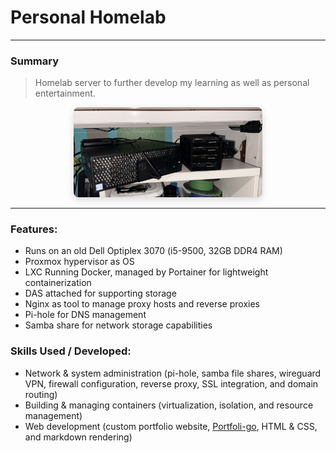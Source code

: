 # Personal Homelab

---

### Summary
> Homelab server to further develop my learning as well as personal entertainment.

<div style="text-align:center;">
  <img src="/static/images/homelab.jpg" alt="Picture of homelab setup" style="max-width:60%; height:auto; border-radius:8px; box-shadow:0 4px 12px rgba(0,0,0,0.15);">
</div>

___

### Features:

- Runs on an old Dell Optiplex 3070 (i5-9500, 32GB DDR4 RAM)
- Proxmox hypervisor as OS
- LXC Running Docker, managed by Portainer for lightweight containerization
- DAS attached for supporting storage
- Nginx as tool to manage proxy hosts and reverse proxies
- Pi-hole for DNS management
- Samba share for network storage capabilities

### Skills Used / Developed:

- Network & system administration (pi-hole, samba file shares, wireguard VPN, firewall configuration, reverse proxy, SSL integration, and domain routing)
- Building & managing containers (virtualization, isolation, and resource management)
- Web development (custom portfolio website, [Portfoli-go](https://portfolio.elvynprise.xyz/projects/portfolio), HTML & CSS, and markdown rendering)
